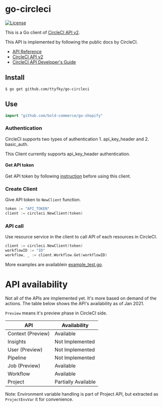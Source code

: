 # go-circleci

[![License](https://img.shields.io/badge/License-MIT-blue.svg)](https://opensource.org/licenses/MIT)

This is a Go client of [CircleCI API v2](https://circleci.com/docs/api/v2/). 

This API is implemented by following the public docs by CircleCI.
* [API Reference](https://circleci.com/docs/2.0/api-intro/) 
* [CircleCI API v2](https://circleci.com/docs/api/v2/)
* [CircleCI API Developer's Guide](https://circleci.com/docs/2.0/api-developers-guide/)

## Install

```console
$ go get github.com/ttyfky/go-circleci
```

## Use

```go
import "github.com/bold-commerce/go-shopify"
```

### Authentication
CircleCI supports two types of authentication 1. api_key_header and 2. basic_auth.

This Client currently supports api_key_header authentication.

#### Get API token
Get API token by following [instruction](https://circleci.com/docs/2.0/api-developers-guide/#authentication-and-authorization) before using this client.


### Create Client
Give API token to `NewClient` function.
```go
token := "API_TOKEN"
client := circleci.NewClient(token)
```

### API call
Use resource service in the client to call API of each resources in CircleCI.

```go
client := circleci.NewClient(token)
workflowID := "ID"
workflow, _ := client.Workflow.Get(workflowID)
```

More examples are availablein [example_test.go](./example_test.go).

# API availability

Not all of the APIs are implemented yet. It's more based on demand of the actions. 
The table below shows the API's availability as of Jan 2021.

`Preview` means it's preview phase in CircleCI side.

| API               | Availability |
|-------------------|--------------|
| Context (Preview) |  Available |
| Insights          |  Not Implemented |
| User (Preview)    |  Not Implemented |
| Pipeline          |  Not Implemented |
| Job (Preview)     |  Available |
| Workflow          |  Available |
| Project           |  Partially Available |

Note: Environment variable handling is part of Project API, but extracted as `ProjectEnvVar` it for convenience. 
